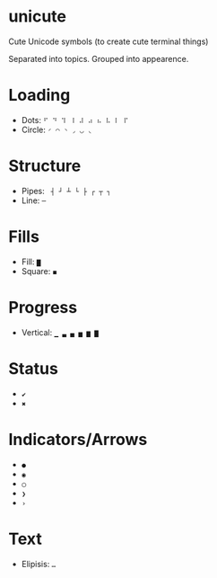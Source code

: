 # unicute
Cute Unicode symbols (to create cute terminal things)

Separated into topics. Grouped into appearence.

# Loading
- Dots: `⠋ ⠙ ⠹ ⠸ ⠼ ⠴ ⠦ ⠧ ⠇ ⠏`
- Circle: `◜ ◠ ◝ ◞ ◡ ◟`

# Structure
- Pipes: ` ┤ ┘ ┴ └ ├ ┌ ┬ ┐`
- Line: `─`

# Fills
- Fill: `▇`
- Square: `◼`

# Progress
- Vertical: `▁ ▃ ▄ ▅ ▆ ▇`

# Status
- `✔`
- `✖`

# Indicators/Arrows
- `●`
- `◉`
- `◯`
- `❯`
- `›`

# Text
- Elipisis: `…`
